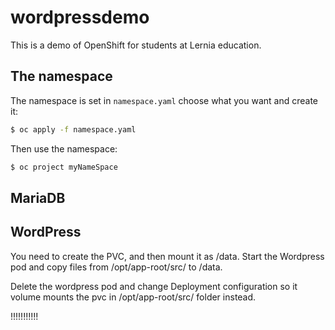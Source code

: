 # wordpressdemo

This is a demo of OpenShift for students at Lernia education.

## The namespace

The namespace is set in `namespace.yaml` choose what you want and create it:

```sh
$ oc apply -f namespace.yaml
```

Then use the namespace:

```sh
$ oc project myNameSpace
```

## MariaDB

## WordPress

You need to create the PVC, and then mount it as /data. Start the Wordpress pod and copy files from /opt/app-root/src/ to /data.

Delete the wordpress pod and change Deployment configuration so it volume mounts the pvc in /opt/app-root/src/ folder instead.


!!!!!!!!!!!

